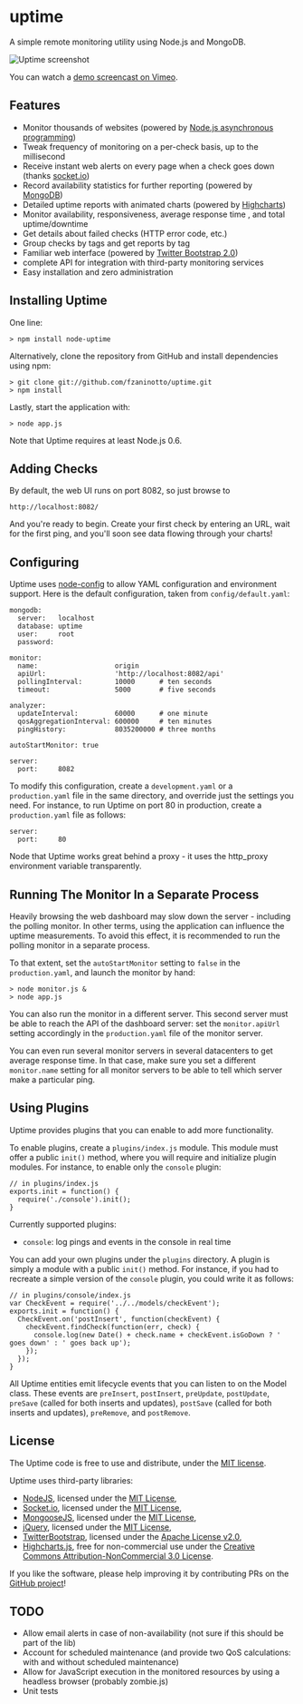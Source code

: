 uptime
======

A simple remote monitoring utility using Node.js and MongoDB.

<img src="https://github.com/downloads/fzaninotto/uptime/uptime.png" title="Uptime screenshot" />

You can watch a [demo screencast on Vimeo](https://vimeo.com/39302164).

Features
--------

* Monitor thousands of websites (powered by [Node.js asynchronous programming](http://dotheweb.posterous.com/nodejs-for-php-programmers-1-event-driven-pro))
* Tweak frequency of monitoring on a per-check basis, up to the millisecond
* Receive instant web alerts on every page when a check goes down (thanks [socket.io](http://socket.io/))
* Record availability statistics for further reporting (powered by [MongoDB](http://www.mongodb.org/))
* Detailed uptime reports with animated charts (powered by [Highcharts](http://www.highcharts.com/))
* Monitor availability, responsiveness, average response time , and total uptime/downtime
* Get details about failed checks (HTTP error code, etc.)
* Group checks by tags and get reports by tag
* Familiar web interface (powered by [Twitter Bootstrap 2.0](http://twitter.github.com/bootstrap/index.html))
* complete API for integration with third-party monitoring services
* Easy installation and zero administration

Installing Uptime
-----------------

One line:

    > npm install node-uptime

Alternatively, clone the repository from GitHub and install dependencies using npm:

    > git clone git://github.com/fzaninotto/uptime.git
    > npm install

Lastly, start the application with:

    > node app.js

Note that Uptime requires at least Node.js 0.6.

Adding Checks
-------------

By default, the web UI runs on port 8082, so just browse to 

    http://localhost:8082/

And you're ready to begin. Create your first check by entering an URL, wait for the first ping, and you'll soon see data flowing through your charts!

Configuring
-----------

Uptime uses [node-config](https://github.com/lorenwest/node-config) to allow YAML configuration and environment support. Here is the default configuration, taken from `config/default.yaml`:

    mongodb:
      server:   localhost
      database: uptime
      user:     root 
      password:
    
    monitor:
      name:                   origin
      apiUrl:                 'http://localhost:8082/api'
      pollingInterval:        10000      # ten seconds
      timeout:                5000       # five seconds
    
    analyzer:
      updateInterval:         60000      # one minute
      qosAggregationInterval: 600000     # ten minutes
      pingHistory:            8035200000 # three months
    
    autoStartMonitor: true
    
    server:
      port:     8082

To modify this configuration, create a `development.yaml` or a `production.yaml` file in the same directory, and override just the settings you need. For instance, to run Uptime on port 80 in production, create a `production.yaml` file as follows:

    server:
      port:     80

Node that Uptime works great behind a proxy - it uses the http_proxy environment variable transparently.

Running The Monitor In a Separate Process
-----------------------------------------

Heavily browsing the web dashboard may slow down the server - including the polling monitor. In other terms, using the application can influence the uptime measurements. To avoid this effect, it is recommended to run the polling monitor in a separate process.

To that extent, set the `autoStartMonitor` setting to `false` in the `production.yaml`, and launch the monitor by hand:

    > node monitor.js &
    > node app.js

You can also run the monitor in a different server. This second server must be able to reach the API of the dashboard server: set the `monitor.apiUrl` setting accordingly in the `production.yaml` file of the monitor server.

You can even run several monitor servers in several datacenters to get average response time. In that case, make sure you set a different `monitor.name` setting for all monitor servers to be able to tell which server make a particular ping.

Using Plugins
-------------

Uptime provides plugins that you can enable to add more functionality.

To enable plugins, create a `plugins/index.js` module. This module must offer a public `init()` method, where you will require and initialize plugin modules. For instance, to enable only the `console` plugin:

    // in plugins/index.js
    exports.init = function() {
      require('./console').init();
    }

Currently supported plugins:

 * `console`: log pings and events in the console in real time

You can add your own plugins under the `plugins` directory. A plugin is simply a module with a public `init()` method. For instance, if you had to recreate a simple version of the `console` plugin, you could write it as follows:

    // in plugins/console/index.js
    var CheckEvent = require('../../models/checkEvent');
    exports.init = function() {
      CheckEvent.on('postInsert', function(checkEvent) {
        checkEvent.findCheck(function(err, check) {
          console.log(new Date() + check.name + checkEvent.isGoDown ? ' goes down' : ' goes back up');
        });
      });
    }

All Uptime entities emit lifecycle events that you can listen to on the Model class. These events are `preInsert`, `postInsert`, `preUpdate`, `postUpdate`, `preSave` (called for both inserts and updates), `postSave` (called for both inserts and updates), `preRemove`, and `postRemove`.

License
-------

The Uptime code is free to use and distribute, under the [MIT license](https://raw.github.com/fzaninotto/uptime/master/LICENSE).

Uptime uses third-party libraries:

* [NodeJS](http://nodejs.org/), licensed under the [MIT License](https://github.com/joyent/node/blob/master/LICENSE#L5-22),
* [Socket.io](http://socket.io/), licensed under the [MIT License](https://github.com/LearnBoost/socket.io/blob/master/Readme.md),
* [MongooseJS](http://mongoosejs.com/), licensed under the [MIT License](https://github.com/LearnBoost/mongoose/blob/master/README.md),
* [jQuery](http://jquery.com/), licensed under the [MIT License](http://jquery.org/license),
* [TwitterBootstrap](http://twitter.github.com/bootstrap/), licensed under the [Apache License v2.0](http://www.apache.org/licenses/LICENSE-2.0),
* [Highcharts.js](http://shop.highsoft.com/highcharts.html), free for non-commercial use under the [Creative Commons Attribution-NonCommercial 3.0 License](http://creativecommons.org/licenses/by-nc/3.0/).

If you like the software, please help improving it by contributing PRs on the [GitHub project](https://github.com/fzaninotto/uptime)!

TODO
----

* Allow email alerts in case of non-availability (not sure if this should be part of the lib)
* Account for scheduled maintenance (and provide two QoS calculations: with and without scheduled maintenance)
* Allow for JavaScript execution in the monitored resources by using a headless browser (probably zombie.js)
* Unit tests